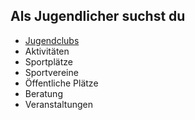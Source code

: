 ## Als Jugendlicher suchst du

- [Jugendclubs](Jugendclubs/Jugendclubs.md)
- Aktivitäten
- Sportplätze
- Sportvereine
- Öffentliche Plätze
- Beratung
- Veranstaltungen
